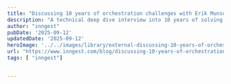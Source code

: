 ```yaml
---
title: "Discussing 10 years of orchestration challenges with Erik Munson, founding engineer at Day AI, ex"
description: "A technical deep dive interview into 10 years of solving orchestration challenges at Hubspot, Netflix and now Day AI."
author: "inngest"
pubDate: '2025-09-12'
updatedDate: '2025-09-12'
heroImage: '../../images/library/external-discussing-10-years-of-orchestration-challenges-with-erik-munson-founding-engineer-at-day-ai-ex/banner_16_9-1-20250912-150441.jpg'
url: "https://www.inngest.com/blog/discussing-10-years-of-orchestration-challenges?ref=pwv.com"
tags: [ "inngest"]


---
```


